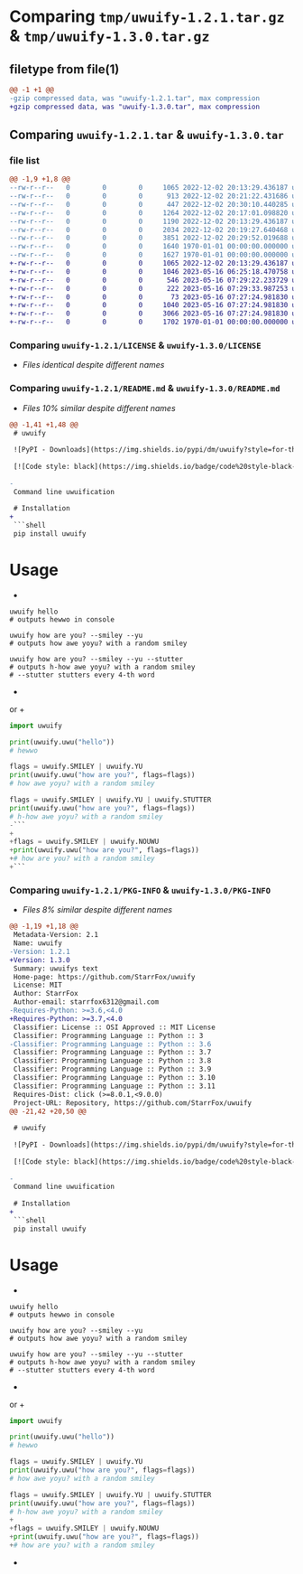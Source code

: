 # Comparing `tmp/uwuify-1.2.1.tar.gz` & `tmp/uwuify-1.3.0.tar.gz`

## filetype from file(1)

```diff
@@ -1 +1 @@
-gzip compressed data, was "uwuify-1.2.1.tar", max compression
+gzip compressed data, was "uwuify-1.3.0.tar", max compression
```

## Comparing `uwuify-1.2.1.tar` & `uwuify-1.3.0.tar`

### file list

```diff
@@ -1,9 +1,8 @@
--rw-r--r--   0        0        0     1065 2022-12-02 20:13:29.436187 uwuify-1.2.1/LICENSE
--rw-r--r--   0        0        0      913 2022-12-02 20:21:22.431686 uwuify-1.2.1/README.md
--rw-r--r--   0        0        0      447 2022-12-02 20:30:10.440285 uwuify-1.2.1/pyproject.toml
--rw-r--r--   0        0        0     1264 2022-12-02 20:17:01.098820 uwuify-1.2.1/uwuify/__init__.py
--rw-r--r--   0        0        0     1190 2022-12-02 20:13:29.436187 uwuify-1.2.1/uwuify/__main__.py
--rw-r--r--   0        0        0     2034 2022-12-02 20:19:27.640468 uwuify-1.2.1/uwuify/cli.py
--rw-r--r--   0        0        0     3851 2022-12-02 20:29:52.019688 uwuify-1.2.1/uwuify/core.py
--rw-r--r--   0        0        0     1640 1970-01-01 00:00:00.000000 uwuify-1.2.1/setup.py
--rw-r--r--   0        0        0     1627 1970-01-01 00:00:00.000000 uwuify-1.2.1/PKG-INFO
+-rw-r--r--   0        0        0     1065 2022-12-02 20:13:29.436187 uwuify-1.3.0/LICENSE
+-rw-r--r--   0        0        0     1046 2023-05-16 06:25:18.470758 uwuify-1.3.0/README.md
+-rw-r--r--   0        0        0      546 2023-05-16 07:29:22.233729 uwuify-1.3.0/pyproject.toml
+-rw-r--r--   0        0        0      222 2023-05-16 07:29:33.987253 uwuify-1.3.0/uwuify/__init__.py
+-rw-r--r--   0        0        0       73 2023-05-16 07:27:24.981830 uwuify-1.3.0/uwuify/__main__.py
+-rw-r--r--   0        0        0     1040 2023-05-16 07:27:24.981830 uwuify-1.3.0/uwuify/cli.py
+-rw-r--r--   0        0        0     3066 2023-05-16 07:27:24.981830 uwuify-1.3.0/uwuify/core.py
+-rw-r--r--   0        0        0     1702 1970-01-01 00:00:00.000000 uwuify-1.3.0/PKG-INFO
```

### Comparing `uwuify-1.2.1/LICENSE` & `uwuify-1.3.0/LICENSE`

 * *Files identical despite different names*

### Comparing `uwuify-1.2.1/README.md` & `uwuify-1.3.0/README.md`

 * *Files 10% similar despite different names*

```diff
@@ -1,41 +1,48 @@
 # uwuify
 
 ![PyPI - Downloads](https://img.shields.io/pypi/dm/uwuify?style=for-the-badge)
 
 [![Code style: black](https://img.shields.io/badge/code%20style-black-000000.svg)](https://github.com/psf/black)
 
-
 Command line uwuification
 
 # Installation
+
 ```shell
 pip install uwuify
 ```
 
 # Usage
+
 ```shell
 uwuify hello
 # outputs hewwo in console
 
 uwuify how are you? --smiley --yu
 # outputs how awe yoyu? with a random smiley
 
 uwuify how are you? --smiley --yu --stutter
 # outputs h-how awe yoyu? with a random smiley
 # --stutter stutters every 4-th word
 ```
+
 or
+
 ```python
 import uwuify
 
 print(uwuify.uwu("hello"))
 # hewwo
 
 flags = uwuify.SMILEY | uwuify.YU
 print(uwuify.uwu("how are you?", flags=flags))
 # how awe yoyu? with a random smiley
 
 flags = uwuify.SMILEY | uwuify.YU | uwuify.STUTTER
 print(uwuify.uwu("how are you?", flags=flags))
 # h-how awe yoyu? with a random smiley
-```
+
+flags = uwuify.SMILEY | uwuify.NOUWU
+print(uwuify.uwu("how are you?", flags=flags))
+# how are you? with a random smiley
+```
```

### Comparing `uwuify-1.2.1/PKG-INFO` & `uwuify-1.3.0/PKG-INFO`

 * *Files 8% similar despite different names*

```diff
@@ -1,19 +1,18 @@
 Metadata-Version: 2.1
 Name: uwuify
-Version: 1.2.1
+Version: 1.3.0
 Summary: uwuifys text
 Home-page: https://github.com/StarrFox/uwuify
 License: MIT
 Author: StarrFox
 Author-email: starrfox6312@gmail.com
-Requires-Python: >=3.6,<4.0
+Requires-Python: >=3.7,<4.0
 Classifier: License :: OSI Approved :: MIT License
 Classifier: Programming Language :: Python :: 3
-Classifier: Programming Language :: Python :: 3.6
 Classifier: Programming Language :: Python :: 3.7
 Classifier: Programming Language :: Python :: 3.8
 Classifier: Programming Language :: Python :: 3.9
 Classifier: Programming Language :: Python :: 3.10
 Classifier: Programming Language :: Python :: 3.11
 Requires-Dist: click (>=8.0.1,<9.0.0)
 Project-URL: Repository, https://github.com/StarrFox/uwuify
@@ -21,42 +20,50 @@
 
 # uwuify
 
 ![PyPI - Downloads](https://img.shields.io/pypi/dm/uwuify?style=for-the-badge)
 
 [![Code style: black](https://img.shields.io/badge/code%20style-black-000000.svg)](https://github.com/psf/black)
 
-
 Command line uwuification
 
 # Installation
+
 ```shell
 pip install uwuify
 ```
 
 # Usage
+
 ```shell
 uwuify hello
 # outputs hewwo in console
 
 uwuify how are you? --smiley --yu
 # outputs how awe yoyu? with a random smiley
 
 uwuify how are you? --smiley --yu --stutter
 # outputs h-how awe yoyu? with a random smiley
 # --stutter stutters every 4-th word
 ```
+
 or
+
 ```python
 import uwuify
 
 print(uwuify.uwu("hello"))
 # hewwo
 
 flags = uwuify.SMILEY | uwuify.YU
 print(uwuify.uwu("how are you?", flags=flags))
 # how awe yoyu? with a random smiley
 
 flags = uwuify.SMILEY | uwuify.YU | uwuify.STUTTER
 print(uwuify.uwu("how are you?", flags=flags))
 # h-how awe yoyu? with a random smiley
+
+flags = uwuify.SMILEY | uwuify.NOUWU
+print(uwuify.uwu("how are you?", flags=flags))
+# how are you? with a random smiley
 ```
+
```

